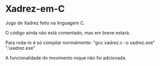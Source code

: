# Xadrez-em-C
Jogo de Xadrez feito na linguagem C.

O código ainda não está comentado, mas em breve estará.

Para roda-lo é só compilar normalmente:
"gcc xadrez.c -o xadrez.exe"
".\xadrez.exe"

A funcionalidade do movimento roque não foi adcionada.
